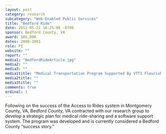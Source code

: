 ```yaml
---
layout: post
category: research
subcategory: "Web-Enabled Public Services"
title: "Bedford Ride"
date: 2012-05-22 16:25:06 -0700
sponsor: Bedford County, VA
award: $86,000
dates: 2000-2001
role: PI
website: ""
report: ""
media1: "BedfordRideArticle.jpg"
media2: ""
media3: ""
media1title: "Medical Transportation Program Supported By VTTI Flourishes"
media2title: ""
media3title: ""
comments: true
ordinal: 1
---
```


Following on the success of the Access to Rides system in Montgomery County, VA, Bedford County, VA contracted with our research group to develop a strategic plan for medical ride-sharing and a software support system. The program was developed and is currently considered a Bedford County “success story.”
